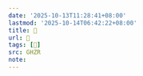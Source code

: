 ```yaml
---
date: '2025-10-13T11:28:41+08:00'
lastmod: '2025-10-14T06:42:22+08:00'
title: 󰞌
url: 󰞌
tags: [𤭛]
src: GHZR
note:
---
```

